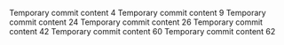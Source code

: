 Temporary commit content 4
Temporary commit content 9
Temporary commit content 24
Temporary commit content 26
Temporary commit content 42
Temporary commit content 60
Temporary commit content 62
